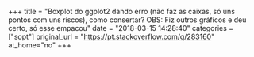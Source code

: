+++
title = "Boxplot do ggplot2 dando erro (não faz as caixas, só uns pontos com uns riscos), como consertar? OBS: Fiz outros gráficos e deu certo, só esse empacou"
date = "2018-03-15 14:28:40"
categories = ["sopt"]
original_url = "https://pt.stackoverflow.com/q/283160"
at_home="no"
+++

